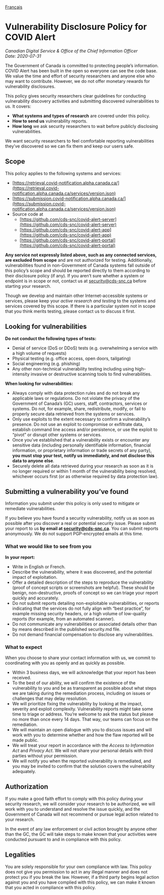 [Français](https://github.com/cds-snc/covid-alert-documentation/blob/main/PolitiqueDivulgationVulnerabilites.md)

# Vulnerability Disclosure Policy for COVID Alert

_Canadian Digital Service & Office of the Chief Information Officer_ \
_Date: 2020-07-31_

The Government of Canada is committed to protecting people’s information. COVID Alert has been built in the open so everyone can see the code base. We value the time and effort of security researchers and anyone else who may want to contribute. However, we do not offer monetary rewards for vulnerability disclosures.

This policy gives security researchers clear guidelines for conducting vulnerability discovery activities and submitting discovered vulnerabilities to us. It covers:

*   **What systems and types of research** are covered under this policy. 
*   **How to send us** vulnerability reports. 
*   **How long** we ask security researchers to wait before publicly disclosing vulnerabilities.

We want security researchers to feel comfortable reporting vulnerabilities they’ve discovered so we can fix them and keep our users safe. 

## Scope 	

This policy applies to the following systems and services:

*   [https://retrieval.covid-notification.alpha.canada.ca/](https://retrieval.covid-notification.alpha.canada.ca/services/version.json)
*   [https://submission.covid-notification.alpha.canada.ca/](https://submission.covid-notification.alpha.canada.ca/services/version.json)
*   Source code at 
    *   [https://github.com/cds-snc/covid-alert-server](https://github.com/cds-snc/covid-alert-server) 
    *   [https://github.com/cds-snc/covid-alert-app](https://github.com/cds-snc/covid-alert-app)
    *   [https://github.com/cds-snc/covid-alert-portal](https://github.com/cds-snc/covid-alert-portal) 

**Any service not expressly listed above, such as any connected services, are excluded from scope** and are not authorized for testing. Additionally, vulnerabilities found in non-Government of Canada systems  fall outside of this policy’s scope and should be reported directly to them according to their disclosure policy (if any). If you aren’t sure whether a system or endpoint is in scope or not, contact us at [security@cds-snc.ca](mailto:security@cds-snc.ca) before starting your research.

Though we develop and maintain other Internet-accessible systems or services, please keep your _active research and testing_ to the systems and services covered by this scope. If there is a particular system not in scope that you think merits testing, please contact us to discuss it first. 

## Looking for vulnerabilities

**Do not conduct the following types of tests:**

*   Denial of service (DoS or DDoS) tests (e.g. overwhelming a service with a high volume of requests)
*   Physical testing (e.g. office access, open doors, tailgating)
*   Social engineering (e.g. phishing)
*   Any other non-technical vulnerability testing including using high-intensity invasive or destructive scanning tools to find vulnerabilities.

**When looking for vulnerabilities:**

*   Always comply with data protection rules and do not break any applicable laws or regulations. Do not violate the privacy of the Government of Canada’s (GC) users, staff, contractors, services or systems. Do not, for example, share, redistribute, modify, or fail to properly secure data retrieved from the systems or services.
*   Only use exploits to the extent necessary to confirm a vulnerability’s presence. Do not use an exploit to compromise or exfiltrate data, establish command line access and/or persistence, or use the exploit to “pivot” or disrupt other systems or services.
*   Once you’ve established that a vulnerability exists or encounter any sensitive data (including personally identifiable information, financial information, or proprietary information or trade secrets of any party), **you must stop your test, notify us immediately, and not disclose this data to anyone else**.
*   Securely delete all data retrieved during your research as soon as it is no longer required or within 1 month of the vulnerability being resolved, whichever occurs first (or as otherwise required by data protection law).

## Submitting a vulnerability you’ve found

Information you submit under this policy is only used to mitigate or remediate vulnerabilities.

If you believe you have found a security vulnerability, notify us as soon as possible after you discover a real or potential security issue. Please submit your report to us **by email at [security@cds-snc.ca](mailto:security@cds-snc.ca)**. You can submit reports anonymously. We do not support PGP-encrypted emails at this time. 

### What we would like to see from you

**In your report:**

*   Write in English or French.
*   Describe the vulnerability, where it was discovered, and the potential impact of exploitation. 
*   Offer a detailed description of the steps to reproduce the vulnerability (proof of concept scripts or screenshots are helpful). These should be benign, non-destructive, proofs of concept so we can triage your report quickly and accurately. 
*   Do not submit reports detailing non-exploitable vulnerabilities, or reports indicating that the services do not fully align with “best practice”, for example missing security headers, or a high volume of low-quality reports (for example, from an automated scanner).
*   Do not communicate any vulnerabilities or associated details other than by means described in the published security.md file.
*   Do not demand financial compensation to disclose any vulnerabilities.

### What to expect 

When you choose to share your contact information with us, we commit to coordinating with you as openly and as quickly as possible.

*   Within 3 business days, we will acknowledge that your report has been received. 
*   To the best of our ability, we will confirm the existence of the vulnerability to you and be as transparent as possible about what steps we are taking during the remediation process, including on issues or challenges that may delay resolution. 
*   We will prioritize fixing the vulnerability by looking at the impact, severity and exploit complexity. Vulnerability reports might take some time to triage or address. You’re welcome to ask the status but please no more than once every 14 days. That way, our teams can focus on the remediation.
*   We will maintain an open dialogue with you to discuss issues and will work with you to determine whether and how the flaw reported will be made public.
*   We will treat your report in accordance with the _Access to Information Act_ and _Privacy Act_. We will not share your personal details with third parties without your permission.
*   We will notify you when the reported vulnerability is remediated, and you may be invited to confirm that the solution covers the vulnerability adequately.

## Authorization 

If you make a good faith effort to comply with this policy during your security research, we will consider your research to be authorized, we will work with you to understand and resolve the issue quickly, and the Government of Canada will not recommend or pursue legal action related to your research.

In the event of any law enforcement or civil action brought by anyone other than the GC, the GC will take steps to make known that your activities were conducted pursuant to and in compliance with this policy.

## Legalities 

You are solely responsible for your own compliance with law. This policy does not give you permission to act in any illegal manner and does not protect you if you break the law. However, if a third party begins legal action against you and you have complied with this policy, we can make it known that you acted in compliance with this policy.
